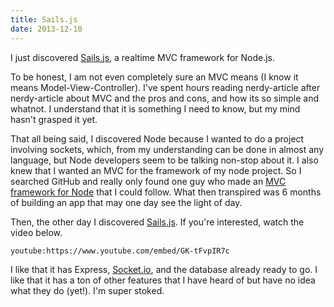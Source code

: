 ```yaml
---
title: Sails.js
date: 2013-12-10
---
```


I just discovered [Sails.js][1], a realtime MVC framework for Node.js.

To be honest, I am not even completely sure an MVC means (I know it means Model-View-Controller). I've spent hours reading nerdy-article after nerdy-article about MVC and the pros and cons, and how its so simple and whatnot. I understand that it is something I need to know, but my mind hasn't grasped it yet.

That all being said, I discovered Node because I wanted to do a project involving sockets, which, from my understanding can be done in almost any language, but Node developers seem to be talking non-stop about it. I also knew that I wanted an MVC for the framework of my node project. So I searched GitHub and really only found one guy who made an [MVC framework for Node][2] that I could follow. What then transpired was 6 months of building an app that may one day see the light of day.

Then, the other day I discovered [Sails.js][1]. If you're interested, watch the video below.

`youtube:https://www.youtube.com/embed/GK-tFvpIR7c`

I like that it has Express, [Socket.io][3], and the database already ready to go. I like that it has a ton of other features that I have heard of but have no idea what they do (yet!). I'm super stoked.

[1]: https://sailsjs.org/
[2]: https://github.com/madhums/node-express-mongoose-demo
[3]: https://socket.io/
